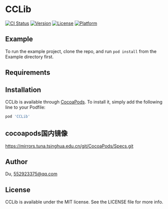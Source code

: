 # CCLib

[![CI Status](https://img.shields.io/travis/Du/CCLib.svg?style=flat)](https://travis-ci.org/Du/CCLib)
[![Version](https://img.shields.io/cocoapods/v/CCLib.svg?style=flat)](https://cocoapods.org/pods/CCLib)
[![License](https://img.shields.io/cocoapods/l/CCLib.svg?style=flat)](https://cocoapods.org/pods/CCLib)
[![Platform](https://img.shields.io/cocoapods/p/CCLib.svg?style=flat)](https://cocoapods.org/pods/CCLib)

## Example

To run the example project, clone the repo, and run `pod install` from the Example directory first.

## Requirements

## Installation

CCLib is available through [CocoaPods](https://cocoapods.org). To install
it, simply add the following line to your Podfile:

```ruby
pod 'CCLib'
```
## cocoapods国内镜像

https://mirrors.tuna.tsinghua.edu.cn/git/CocoaPods/Specs.git

## Author

Du, 552923375@qq.com

## License

CCLib is available under the MIT license. See the LICENSE file for more info.

